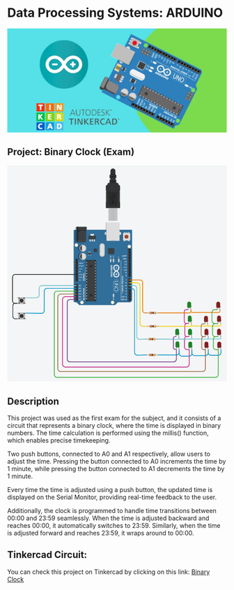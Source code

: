 # Data Processing Systems: ARDUINO
![Tinkercad](./img/ArduinoTinkercad.jpg)

## Project: Binary Clock (Exam)
![Tinkercad](./img/circuito_tk.png)

## Description
This project was used as the first exam for the subject, and it consists of a circuit that represents a binary clock, where the time is displayed in binary numbers. The time calculation is performed using the millis() function, which enables precise timekeeping.

Two push buttons, connected to A0 and A1 respectively, allow users to adjust the time. Pressing the button connected to A0 increments the time by 1 minute, while pressing the button connected to A1 decrements the time by 1 minute.

Every time the time is adjusted using a push button, the updated time is displayed on the Serial Monitor, providing real-time feedback to the user.

Additionally, the clock is programmed to handle time transitions between 00:00 and 23:59 seamlessly. When the time is adjusted backward and reaches 00:00, it automatically switches to 23:59. Similarly, when the time is adjusted forward and reaches 23:59, it wraps around to 00:00.

## Tinkercad Circuit:
You can check this project on Tinkercad by clicking on this link: [Binary Clock](https://www.tinkercad.com/things/ggdM0ceMffV)
